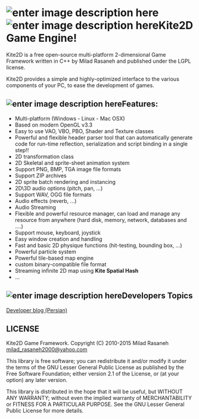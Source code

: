 ![enter image description here](https://www.assembla.com//spaces/kite2d/documents/bi0eMQFQOr5OP8acwqEsg8/download/bi0eMQFQOr5OP8acwqEsg8)
![enter image description here](http://bayanbox.ir/download/2842665579319043840/icon64.png)Kite2D Game Engine!
======================
Kite2D is a free open-source multi-platform 2-dimensional Game Framework written in C++ by Milad Rasaneh and published under the LGPL license.

Kite2D provides a simple and highly-optimized interface to the various components of your PC, to ease the development of games.

![enter image description here](http://bayanbox.ir/download/279955560302129275/ico64.png)Features:
---------

 - Multi-platform (Windows - Linux - Mac OSX)
 - Based on modern OpenGL v3.3
 - Easy to use VAO, VBO, PBO, Shader and Texture classes
 - Powerful and flexible header parser tool that can automatically
   generate code for run-time reflection, serialization and script
   binding in a single step!!
 - 2D transformation class
 - 2D Skeletal and sprite-sheet animation system
 - Support PNG, BMP, TGA image file formats
 - Support ZIP archives
 - 2D sprite batch rendering and instancing
 - 2D\3D audio options (pitch, pan, ...)
 - Support WAV, OGG file formats
 - Audio effects (reverb, ...)
 - Audio Streaming
 - Flexible and powerful resource manager, can load and manage any
   resource from anywhere (hard disk, memory, network, databases and
   ....)
 - Support mouse, keyboard, joystick
 - Easy window creation and handling
 - Fast and basic 2D physique functions (hit-testing, bounding box, ...)
 - Powerful particle system
 - Powerful tile-based map engine
 - custom binary-compatible file format
 - Streaming infinite 2D map using **Kite Spatial Hash**
 - ...

![enter image description here](http://bayanbox.ir/download/4879358068713191364/ico64g.png)Developers Topics
-----------------
[Developer blog (Persian)](http://kite2d.blog.ir)

LICENSE
-------
Kite2D Game Framework. Copyright (C) 2010-2015 Milad Rasaneh <milad_rasaneh2000@yahoo.com>

This library is free software; you can redistribute it and/or modify it under the terms of the GNU Lesser General Public License as published by the Free Software Foundation; either version 2.1 of the License, or (at your option) any later version.

This library is distributed in the hope that it will be useful, but WITHOUT ANY WARRANTY; without even the implied warranty of MERCHANTABILITY or FITNESS FOR A PARTICULAR PURPOSE. See the GNU Lesser General Public License for more details.
